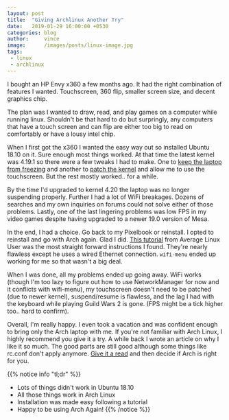 ```yaml
---
layout: post
title:  "Giving Archlinux Another Try"
date:   2019-01-29 16:00:00 +0530
categories: blog
author:     vince
image:      /images/posts/linux-image.jpg
tags:
 - linux
 - archlinux
---
```


I bought an HP Envy x360 a few months ago. It had the right combination of features I wanted. Touchscreen, 360 flip, smaller screen size, and decent graphics chip.

The plan was I wanted to draw, read, and play games on a computer while running linux. Shouldn't be that hard to do but surpringly, any computers that have a touch screen and can flip are either too big to read on comfortably or have a lousy intel chip.

When I first got the x360 I wanted the easy way out so installed Ubuntu 18.10 on it. Sure enough most things worked. At that time the latest kernel was 4.19.1 so there were a few tweaks I had to make. One to [keep the laptop from freezing](https://hackido.com/2018/11/01/2018-11-01-patch-ubuntu-kernel/) and another to [patch the kernel](https://hackido.com/2018/11/01/2018-11-01-patch-ubuntu-kernel/) and allow me to use the touchscreen. But the rest mostly worked.. for a while.

By the time I'd upgraded to kernel 4.20 the laptop was no longer suspending properly. Further I had a lot of WiFi breakages. Dozens of searches and my own inquiries on forums could not solve either of those problems. Lastly, one of the last lingering problems was low FPS in my video games despite having upgraded to a newer 19.0 version of Mesa.

In the end, I had a choice. Go back to my Pixelbook or reinstall. I opted to reinstall and go with Arch again. Glad I did. [This tutorial](https://www.youtube.com/watch?v=dOXYZ8hKdmc) from Average Linux User was the most straight forward instructions I found. They're nearly flawless except he uses a wired Ethernet connection. `wifi-menu` ended up working for me so that wasn't a big deal.

When I was done, all my problems ended up going away. WiFi works (though I'm too lazy to figure out how to use NetworkManager for now and it conflicts with wifi-menu), my touchscreen doesn't need to be patched (due to newer kernel), suspend/resume is flawless, and the lag I had with the keyboard while playing Guild Wars 2 is gone. (FPS might be a tick higher too.. hard to confirm).

Overall, I'm really happy. I even took a vacation and was confident enough to bring only the Arch laptop with me. If you're not familiar with Arch Linux, I highly recommend you give it a try. A while back I wrote an article on why I like it so much. The good parts are still good although some things like rc.conf don't apply anymore. [Give it a read](https://hackido.com/2007/05/31/2007-05-31-ten-things-archlinux/) and then decide if Arch is right for you.

{{% notice info "tl;dr" %}}
* Lots of things didn't work in Ubuntu 18.10
* All those things work in Arch Linux
* Installation was made easy following a tutorial
* Happy to be using Arch Again!
{{% /notice %}}
